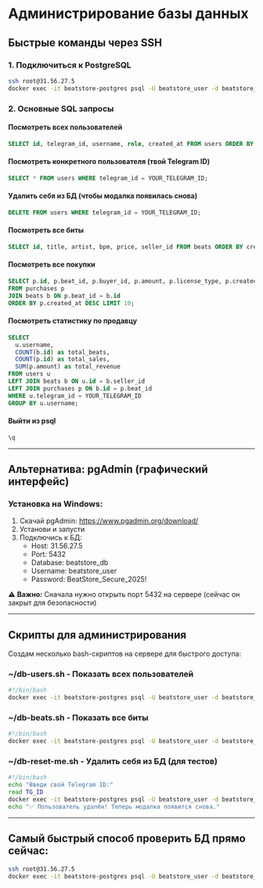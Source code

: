 # Администрирование базы данных

## Быстрые команды через SSH

### 1. Подключиться к PostgreSQL
```bash
ssh root@31.56.27.5
docker exec -it beatstore-postgres psql -U beatstore_user -d beatstore_db
```

### 2. Основные SQL запросы

#### Посмотреть всех пользователей
```sql
SELECT id, telegram_id, username, role, created_at FROM users ORDER BY created_at DESC;
```

#### Посмотреть конкретного пользователя (твой Telegram ID)
```sql
SELECT * FROM users WHERE telegram_id = YOUR_TELEGRAM_ID;
```

#### Удалить себя из БД (чтобы модалка появилась снова)
```sql
DELETE FROM users WHERE telegram_id = YOUR_TELEGRAM_ID;
```

#### Посмотреть все биты
```sql
SELECT id, title, artist, bpm, price, seller_id FROM beats ORDER BY created_at DESC LIMIT 10;
```

#### Посмотреть все покупки
```sql
SELECT p.id, p.beat_id, p.buyer_id, p.amount, p.license_type, p.created_at, b.title
FROM purchases p
JOIN beats b ON p.beat_id = b.id
ORDER BY p.created_at DESC LIMIT 10;
```

#### Посмотреть статистику по продавцу
```sql
SELECT
  u.username,
  COUNT(b.id) as total_beats,
  COUNT(p.id) as total_sales,
  SUM(p.amount) as total_revenue
FROM users u
LEFT JOIN beats b ON u.id = b.seller_id
LEFT JOIN purchases p ON b.id = p.beat_id
WHERE u.telegram_id = YOUR_TELEGRAM_ID
GROUP BY u.username;
```

#### Выйти из psql
```sql
\q
```

---

## Альтернатива: pgAdmin (графический интерфейс)

### Установка на Windows:
1. Скачай pgAdmin: https://www.pgadmin.org/download/
2. Установи и запусти
3. Подключись к БД:
   - Host: 31.56.27.5
   - Port: 5432
   - Database: beatstore_db
   - Username: beatstore_user
   - Password: BeatStore_Secure_2025!

⚠️ **Важно:** Сначала нужно открыть порт 5432 на сервере (сейчас он закрыт для безопасности)

---

## Скрипты для администрирования

Создам несколько bash-скриптов на сервере для быстрого доступа:

### ~/db-users.sh - Показать всех пользователей
```bash
#!/bin/bash
docker exec -it beatstore-postgres psql -U beatstore_user -d beatstore_db -c "SELECT id, telegram_id, username, role, created_at FROM users ORDER BY created_at DESC;"
```

### ~/db-beats.sh - Показать все биты
```bash
#!/bin/bash
docker exec -it beatstore-postgres psql -U beatstore_user -d beatstore_db -c "SELECT id, title, artist, bpm, price, seller_id FROM beats ORDER BY created_at DESC LIMIT 20;"
```

### ~/db-reset-me.sh - Удалить себя из БД (для тестов)
```bash
#!/bin/bash
echo "Введи свой Telegram ID:"
read TG_ID
docker exec -it beatstore-postgres psql -U beatstore_user -d beatstore_db -c "DELETE FROM users WHERE telegram_id = $TG_ID;"
echo "✅ Пользователь удалён! Теперь модалка появится снова."
```

---

## Самый быстрый способ проверить БД прямо сейчас:

```bash
ssh root@31.56.27.5
docker exec -it beatstore-postgres psql -U beatstore_user -d beatstore_db -c "SELECT id, telegram_id, username, role, created_at FROM users;"
```
